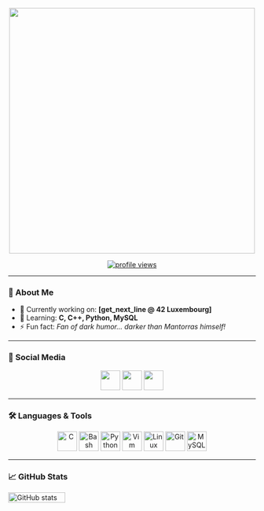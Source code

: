 <!-- GitHub Profile README -->

<p align="center">
  <img src="https://media.licdn.com/dms/image/v2/D4D22AQFZE_gMSY6cNg/feedshare-shrink_2048_1536/feedshare-shrink_2048_1536/0/1724083453821?e=2147483647&v=beta&t=Hpn50WU2YIcmibEL2idP1s8LxA39uY5jwAvFrTDS5dU" width=500px />
</p>

<p align="center">
  <a href="https://github.com/viceda-s">
    <img src="https://komarev.com/ghpvc/?username=viceda-s&label=Profile%20views&color=0e75b6&style=flat" alt="profile views" />
  </a>
</p>

---

### 🚀 About Me

- 🔭 Currently working on: **[get_next_line @ 42 Luxembourg]**
- 🌱 Learning: **C, C++, Python, MySQL**
- ⚡ Fun fact: *Fan of dark humor... darker than Mantorras himself!*

---

### 💬 Social Media

<p align="center">
  <a href="https://www.instagram.com/o.tartaruga.genial"><img src="https://cdn.simpleicons.org/instagram/E4405F" width="40" height="40"/></a>
  <a href="https://www.linkedin.com/in/vicente-coelho-706a3a102/"> <img src="https://cdn.jsdelivr.net/gh/devicons/devicon/icons/linkedin/linkedin-original.svg" width="40" height="40"/></a>
  <a href="https://discord.com/users/viceda-s"><img src="https://cdn.simpleicons.org/discord/5865F2" width="40" height="40"/></a>
</p>

---

### 🛠️ Languages & Tools

<p align="center">
  <img src="https://cdn.jsdelivr.net/gh/devicons/devicon/icons/c/c-original.svg" alt="C" width="40" height="40"/>
  <img src="https://cdn.jsdelivr.net/gh/devicons/devicon/icons/bash/bash-original.svg" alt="Bash" width="40" height="40"/>
  <img src="https://cdn.jsdelivr.net/gh/devicons/devicon/icons/python/python-original.svg" alt="Python" width="40" height="40"/>
  <img src="https://cdn.jsdelivr.net/gh/devicons/devicon/icons/vim/vim-original.svg" alt="Vim" width="40" height="40"/>
  <img src="https://cdn.jsdelivr.net/gh/devicons/devicon/icons/linux/linux-original.svg" alt="Linux" width="40" height="40"/>
  <img src="https://cdn.jsdelivr.net/gh/devicons/devicon/icons/git/git-original.svg" alt="Git" width="40" height="40"/>
  <img src="https://cdn.jsdelivr.net/gh/devicons/devicon/icons/mysql/mysql-original.svg" alt="MySQL" width="40" height="40"/>
</p>

---

### 📈 GitHub Stats

<div style="display: flex; gap: 10px;">
  <img src="https://github-readme-stats.vercel.app/api?username=viceda-s&show_icons=true&theme=radical" alt="GitHub stats" width="48%" />
  <img src="https://github-readme-stats.vercel.app/api/top-lan
